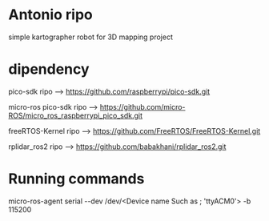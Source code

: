 # Antonio ripo
simple kartographer robot for 3D mapping project

# dipendency
pico-sdk ripo --> https://github.com/raspberrypi/pico-sdk.git

micro-ros pico-sdk ripo --> https://github.com/micro-ROS/micro_ros_raspberrypi_pico_sdk.git

freeRTOS-Kernel ripo --> https://github.com/FreeRTOS/FreeRTOS-Kernel.git

rplidar_ros2 ripo --> https://github.com/babakhani/rplidar_ros2.git

# Running commands
micro-ros-agent serial --dev /dev/<Device name Such as ; 'ttyACM0'> -b 115200